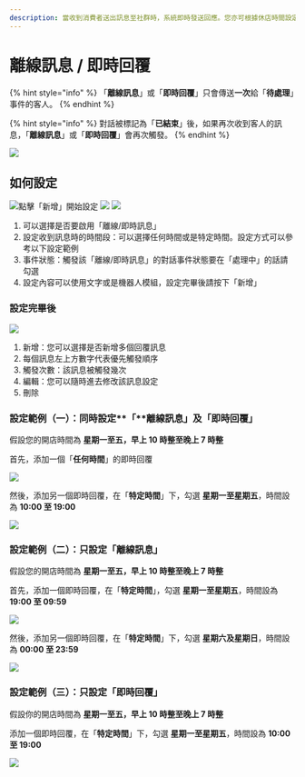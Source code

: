 ```yaml
---
description: 當收到消費者送出訊息至社群時，系統即時發送回應。您亦可根據休店時間設定離線訊息，令客人知道甚麼時候會收到回覆。
---
```


# 離線訊息 / 即時回覆

{% hint style="info" %}
「**離線訊息**」或「**即時回覆**」只會傳送**一次**給「**待處理**」事件的客人。
{% endhint %}

{% hint style="info" %}
對話被標記為「**已結束**」後，如果再次收到客人的訊息，「**離線訊息**」或「**即時回覆**」會再次觸發。
{% endhint %}

![](<../../../.gitbook/assets/WhatsApp 畫面.jpeg>)

## 如何設定

![點擊「新增」開始設定](<../../../.gitbook/assets/離線即時訊息 01.png>) ![](<../../../.gitbook/assets/離線即時訊息 02.png>) ![](<../../../.gitbook/assets/離線即時訊息 03.png>)

1. 可以選擇是否要啟用「離線/即時訊息」
2. 設定收到訊息時的時間段：可以選擇任何時間或是特定時間。設定方式可以參考以下設定範例
3. 事件狀態：觸發該「離線/即時訊息」的對話事件狀態要在「處理中」的話請勾選
4. 設定內容可以使用文字或是機器人模組，設定完畢後請按下「新增」

### 設定完畢後

![](../../../.gitbook/assets/離線即時訊息設定.png)

1. 新增：您可以選擇是否新增多個回覆訊息
2. 每個訊息左上方數字代表優先觸發順序
3. 觸發次數：該訊息被觸發幾次
4. 編輯：您可以隨時進去修改該訊息設定
5. 刪除

### 設定範例（一）：同時設定**「**離線訊息」及「即時回覆」

假設您的開店時間為 **星期一至五，早上 10 時整至晚上 7 時整**

首先，添加一個「**任何時間**」的即時回覆

![](<../../../.gitbook/assets/截圖 2022-07-05 上午11.28.18.png>)

然後，添加另一個即時回覆，在「**特定時間**」下，勾選 **星期一至星期五**，時間設為 **10:00 至 19:00**

![](<../../../.gitbook/assets/截圖 2022-07-05 上午11.25.18.png>)

### 設定範例（二）：只設定「離線訊息」

假設您的開店時間為 **星期一至五，早上 10 時整至晚上 7 時整**

首先，添加一個即時回覆，在「**特定時間**」，勾選 **星期一至星期五**，時間設為 **19:00 至 09:59**

![](<../../../.gitbook/assets/截圖 2022-07-05 上午11.31.58.png>)

然後，添加另一個即時回覆，在「**特定時間**」下，勾選 **星期六及星期日**，時間設為 **00:00 至 23:59**

![](<../../../.gitbook/assets/截圖 2022-07-05 上午11.37.36.png>)

### 設定範例（三）：只設定「即時回覆」

假設你的開店時間為 **星期一至五，早上 10 時整至晚上 7 時整**

添加一個即時回覆，在「**特定時間**」下，勾選 **星期一至星期五**，時間設為 **10:00 至 19:00**

![](<../../../.gitbook/assets/截圖 2022-07-05 上午11.25.18.png>)
